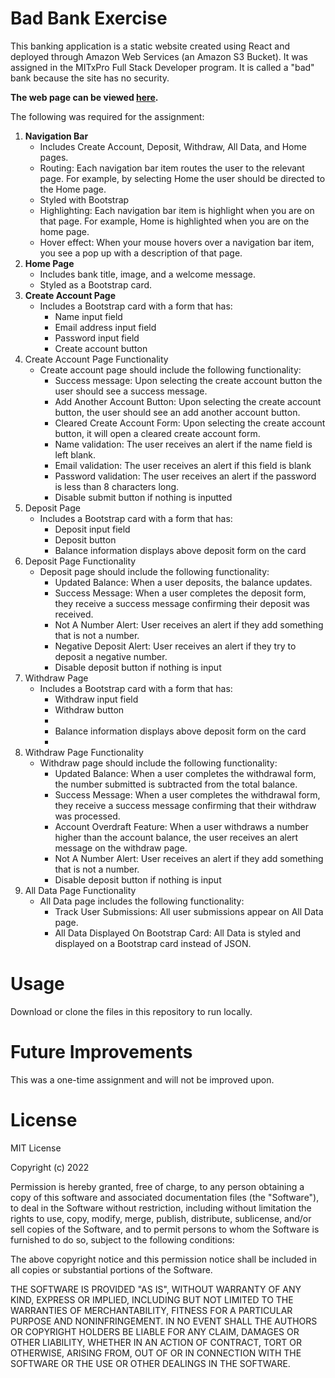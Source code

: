 # Bad Bank Exercise
This banking application is a static website created using React and deployed through Amazon Web Services (an Amazon S3 Bucket). It was assigned in the MITxPro Full Stack Developer program. It is called a "bad" bank because the site has no security.

<strong>The web page can be viewed <a href="http://willrobinson-bankingapp.s3-website-us-east-1.amazonaws.com/#/">here</a>.</strong>

The following was required for the assignment:

<ol>
  <li><strong>Navigation Bar</strong>
    <ul>
      <li>Includes Create Account, Deposit, Withdraw, All Data, and Home pages.</li>
      <li>Routing: Each navigation bar item routes the user to the relevant page. For example, by selecting Home the user should be directed to the Home page.</li> 
      <li>Styled with Bootstrap</li>
      <li>Highlighting: Each navigation bar item is highlight when you are on that page. For example, Home is highlighted when you are on the home page.</li>
      <li>Hover effect: When your mouse hovers over a navigation bar item, you see a pop up with a description of that page.</li>
    </ul>
  </li>
  
  <li><strong>Home Page</strong>
    <ul>
      <li>Includes bank title, image, and a welcome message.</li>
      <li>Styled as a Bootstrap card.</li>
    </ul>
  </li>
  
  <li><strong>Create Account Page</strong>
    <ul>
      <li>Includes a Bootstrap card with a form that has:
        <ul>
          <li>Name input field</li>
          <li>Email address input field</li>
          <li>Password input field</li>
          <li>Create account button</li>
        </ul>
      </li>
    </ul>
  </li>
  
  <li>Create Account Page Functionality
    <ul>
      <li>Create account page should include the following functionality:
        <ul>
          <li>Success message: Upon selecting the create account button the user should see a success message.</li> 
          <li>Add Another Account Button: Upon selecting the create account button, the user should see an add another account button.</li>
          <li>Cleared Create Account Form: Upon selecting the create account button, it will open a cleared create account form.</li>
          <li>Name validation: The user receives an alert if the name field is left blank.</li> 
          <li>Email validation: The user receives an alert if this field is blank</li>
          <li>Password validation: The user receives an alert if the password is less than 8 characters long.</li>
          <li>Disable submit button if nothing is inputted</li>
        </ul>
      </li>
    </ul>
   </li>
  
  <li>Deposit Page
    <ul>
      <li>Includes a Bootstrap card with a form that has:
        <ul>
          <li>Deposit input field</li>
          <li>Deposit button</li>
          <li>Balance information displays above deposit form on the card</li>
        </ul>
      </li>
    </ul>
  </li>

  <li>Deposit Page Functionality
    <ul>
      <li>Deposit page should include the following functionality:
        <ul>
          <li>Updated Balance: When a user deposits, the balance updates.</li>
          <li>Success Message: When a user completes the deposit form, they receive a success message confirming their deposit was received.</li>
          <li>Not A Number Alert: User receives an alert if they add something that is not a number.</li>
          <li>Negative Deposit Alert: User receives an alert if they try to deposit a negative number.</li>
          <li>Disable deposit button if nothing is input</li>
        </ul>
      </li>
    </ul>
  </li>
  
  <li>Withdraw Page
    <ul>
      <li>Includes a Bootstrap card with a form that has:
        <ul>
          <li>Withdraw input field</li>
          <li>Withdraw button<li>
          <li>Balance information displays above deposit form on the card<li>
        </ul>
      </li>
    </ul>
  </li>
  
  <li>Withdraw Page Functionality
    <ul>
      <li>Withdraw page should include the following functionality:
        <ul>
          <li>Updated Balance: When a user completes the withdrawal form, the number submitted is subtracted from the total balance.</li>
          <li>Success Message: When a user completes the withdrawal form, they receive a success message confirming that their withdraw was processed.</li>
          <li>Account Overdraft Feature: When a user withdraws a number higher than the account balance, the user receives an alert message on the withdraw page.</li>
          <li>Not A Number Alert: User receives an alert if they add something that is not a number.</li>
          <li>Disable deposit button if nothing is input</li>
        </ul>
      </li>
    </ul>
  </li>
  
  <li>All Data Page Functionality
    <ul>
      <li>All Data page includes the following functionality:
        <ul>
          <li>Track User Submissions: All user submissions appear on All Data page.</li>
          <li>All Data Displayed On Bootstrap Card: All Data is styled and displayed on a Bootstrap card instead of JSON.</li>
        </ul>
      </li>
    </ul>
  </li>
</ol>

# Usage
Download or clone the files in this repository to run locally.

# Future Improvements
This was a one-time assignment and will not be improved upon.

# License
MIT License

Copyright (c) 2022

Permission is hereby granted, free of charge, to any person obtaining a copy of this software and associated documentation files (the "Software"), to deal in the Software without restriction, including without limitation the rights to use, copy, modify, merge, publish, distribute, sublicense, and/or sell copies of the Software, and to permit persons to whom the Software is furnished to do so, subject to the following conditions:

The above copyright notice and this permission notice shall be included in all copies or substantial portions of the Software.

THE SOFTWARE IS PROVIDED "AS IS", WITHOUT WARRANTY OF ANY KIND, EXPRESS OR IMPLIED, INCLUDING BUT NOT LIMITED TO THE WARRANTIES OF MERCHANTABILITY, FITNESS FOR A PARTICULAR PURPOSE AND NONINFRINGEMENT. IN NO EVENT SHALL THE AUTHORS OR COPYRIGHT HOLDERS BE LIABLE FOR ANY CLAIM, DAMAGES OR OTHER LIABILITY, WHETHER IN AN ACTION OF CONTRACT, TORT OR OTHERWISE, ARISING FROM, OUT OF OR IN CONNECTION WITH THE SOFTWARE OR THE USE OR OTHER DEALINGS IN THE SOFTWARE.
